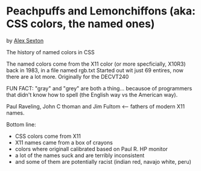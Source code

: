 # Peachpuffs and Lemonchiffons (aka: CSS colors, the named ones)
by [Alex Sexton](https://alexsexton.com/)

The history of named colors in CSS  

The named colors come from the X11 color (or more specficially, X10R3) back in 1983, in a file named rgb.txt
Started out wit just 69 entires, now there are a lot more. Originally for the DECVT240  

FUN FACT: "gray" and "grey" are both a thing... becausoe of programmers that didn't know how to spell (the English way vs the American way).  

Paul Raveling, John C thoman and Jim Fultom <-- fathers of modern X11 names.  

Bottom line:
* CSS colors come from X11
* X11 names came from a box of crayons
* colors where originall calibrated based on Paul R. HP monitor
* a lot of the names suck and are terribly inconsistent
* and some of them are potentially racist (indian red, navajo white, peru)
